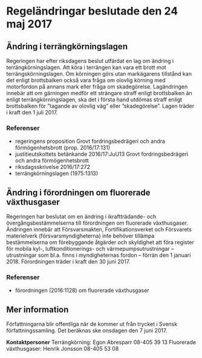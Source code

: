 # Regeländringar beslutade den 24 maj 2017

## Ändring i terrängkörningslagen

Regeringen har efter riksdagens beslut utfärdat en lag om ändring i terrängkörningslagen. Att köra i terrängen kan vara ett brott mot terrängskörningslagen. Om körningen görs utan markägarens tillstånd kan det enligt brottsbalken också vara fråga om olovlig körning med motorfordon på annans mark eller fråga om skadegörelse. Lagändringen innebär att om gärningen medför ett strängare straff enligt brottsbalken än enligt terrängkörningslagen, ska det i första hand utdömas straff enligt brottsbalken för ”tagande av olovlig väg” eller ”skadegörelse”. Lagen träder i kraft den 1 juli 2017.

### Referenser

* regeringens proposition Grovt fordringsbedrägeri och andra förmögenhetsbrott (prop. 2016/17:131)
* justitieutskottets betänkande 2016/17:JuU13 Grovt fordringsbedrägeri och andra förmögenhetsbrott
* riksdagsskrivelse 2016/17:272
* terrängkörningslagen (1975:1313)

## Ändring i förordningen om fluorerade växthusgaser

Regeringen har beslutat om en ändring i ikraftträdande- och övergångsbestämmelserna till förordningen om fluorerade växthusgaser. Ändringen innebär att Försvarsmakten, Fortifikationsverket och Försvarets materielverk (försvarsmyndigheterna) inte behöver tillämpa bestämmelserna om förebyggande åtgärder och skyldighet att föra register för mobila kyl-, luftkonditionerings- och värmepumpsutrustningar – utrustningar som bl.a. finns i myndigheternas fordon – förrän den 1 januari 2018. Förordningen träder i kraft den 30 juni 2017.

### Referenser

* förordningen (2016:1128) om fluorerade växthusgaser

## Mer information

Författningarna blir offentliga när de kommer ut från trycket i Svensk författningssamling. Det beräknas ske onsdagen den 7 juni 2017.

**Kontaktpersoner**
Terrängkörning: Egon Abresparr 08-405 39 13
Fluorerade växthusgaser: Henrik Jonsson 08-405 53 08

